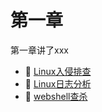# 第一章

第一章讲了xxx

* 📄 [Linux入侵排查](siyuan://blocks/20240628203408-axql48k)
* 📄 [Linux日志分析](siyuan://blocks/20240628202135-w78emms)
* 📄 [webshell查杀](siyuan://blocks/20240628153654-mheddzd)

‍

‍
